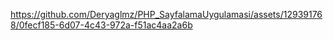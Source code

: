 

https://github.com/Deryaglmz/PHP_SayfalamaUygulamasi/assets/129391768/0fecf185-6d07-4c43-972a-f51ac4aa2a6b

